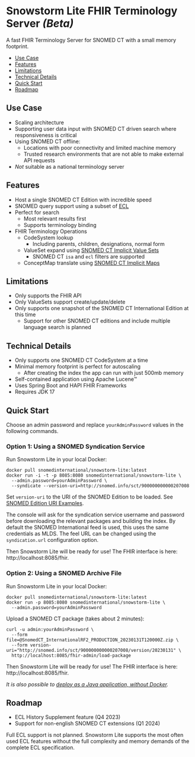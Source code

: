 # Snowstorm Lite FHIR Terminology Server _(Beta)_
A fast FHIR Terminology Server for SNOMED CT with a small memory footprint.

- [Use Case](#use-case)
- [Features](#features)
- [Limitations](#limitations)
- [Technical Details](#technical-details)
- [Quick Start](#quick-start)
- [Roadmap](#roadmap)

## Use Case
- Scaling architecture
- Supporting user data input with SNOMED CT driven search where responsiveness is critical
- Using SNOMED CT offline:
  - Locations with poor connectivity and limited machine memory
  - Trusted research environments that are not able to make external API requests
- _Not_ suitable as a national terminology server

## Features
- Host a single SNOMED CT Edition with incredible speed
- SNOMED query support using a subset of [ECL](http://snomed.org/ecl)
- Perfect for search
  - Most relevant results first
  - Supports terminology binding
- FHIR Terminology Operations
  - CodeSystem lookup
    - Including parents, children, designations, normal form
  - ValueSet expand using [SNOMED CT Implicit Value Sets](http://hl7.org/fhir/R4/snomedct.html#implicit)
    - SNOMED CT `isa` and `ecl` filters are supported
  - ConceptMap translate using [SNOMED CT Implicit Maps](http://hl7.org/fhir/R4/snomedct.html#implicit-cm)

## Limitations
- Only supports the FHIR API
- Only ValueSets support create/update/delete
- Only supports one snapshot of the SNOMED CT International Edition at this time
  - Support for other SNOMED CT editions and include multiple language search is planned

## Technical Details
- Only supports one SNOMED CT CodeSystem at a time
- Minimal memory footprint is perfect for autoscaling
  - After creating the index the app can run with just 500mb memory
- Self-contained application using Apache Lucene™
- Uses Spring Boot and HAPI FHIR Frameworks
- Requires JDK 17

## Quick Start
Choose an admin password and replace `yourAdminPassword` values in the following commands.

### Option 1: Using a SNOMED Syndication Service
Run Snowstorm Lite in your local Docker:
```
docker pull snomedinternational/snowstorm-lite:latest
docker run -i -t -p 8085:8080 snomedinternational/snowstorm-lite \
  --admin.password=yourAdminPassword \
  --syndicate --version-uri=http://snomed.info/sct/900000000000207008
```
Set `version-uri` to the URI of the SNOMED Edition to be loaded. See [SNOMED Edition URI Examples](docs/snomed-edition-uri-examples.md).

The console will ask for the syndication service username and password before downloading the relevant packages and building the index. By default the SNOMED International feed is used, this uses the same credentials as MLDS. The feel URL can be changed using the `syndication.url` configuration option.

Then Snowstorm Lite will be ready for use! The FHIR interface is here: http://localhost:8085/fhir.

### Option 2: Using a SNOMED Archive File
Run Snowstorm Lite in your local Docker:
```
docker pull snomedinternational/snowstorm-lite:latest
docker run -p 8085:8080 snomedinternational/snowstorm-lite \
  --admin.password=yourAdminPassword
```

Upload a SNOMED CT package (takes about 2 minutes):
```
curl -u admin:yourAdminPassword \
  --form file=@SnomedCT_InternationalRF2_PRODUCTION_20230131T120000Z.zip \
  --form version-uri="http://snomed.info/sct/900000000000207008/version/20230131" \ 
  http://localhost:8085/fhir-admin/load-package
```
Then Snowstorm Lite will be ready for use! The FHIR interface is here: http://localhost:8085/fhir.

_It is also possible to [deploy as a Java application, without Docker](docs/running-with-java.md)._

## Roadmap
- ECL History Supplement feature (Q4 2023)
- Support for non-english SNOMED CT extensions (Q1 2024)

Full ECL support is not planned. Snowstorm Lite supports the most often used ECL features without the full complexity and memory demands of the complete ECL specification.
